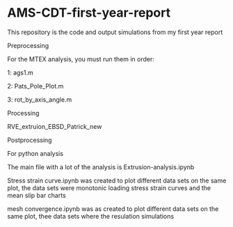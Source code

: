 # AMS-CDT-first-year-report
This repository is the code and output simulations from my first year report

Preprocessing

For the MTEX analysis, you must run them in order:

1: ags1.m 

2: Pats_Pole_Plot.m 

3: rot_by_axis_angle.m 

Processing

RVE_extruion_EBSD_Patrick_new

Postprocessing

For python analysis

The main file with a lot of the analysis is Extrusion-analysis.ipynb

Stress strain curve.ipynb was created to plot different data sets on the same plot, the data sets were monotonic loading stress strain curves and the mean slip bar charts

mesh convergence.ipynb was as created to plot different data sets on the same plot, thee data sets where the resulation simulations 
